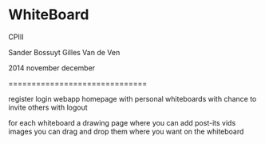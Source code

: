 WhiteBoard
==========

CPIII

Sander Bossuyt
Gilles Van de Ven

2014 november december

==============================

register login webapp
homepage with personal whiteboards
         with chance to invite others
         with logout

for each whiteboard a drawing page where you can add
  post-its
  vids
  images
you can drag and drop them where you want on the whiteboard
